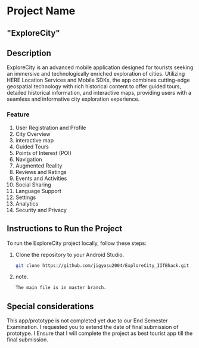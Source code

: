 # Project Name

## "ExploreCity"

## Description

ExploreCity is an advanced mobile application designed for tourists seeking an immersive and technologically enriched exploration of cities. Utilizing HERE Location Services and Mobile SDKs, the app combines cutting-edge geospatial technology with rich historical content to offer guided tours, detailed historical information, and interactive maps, providing users with a seamless and informative city exploration experience.

### Feature

1. User Registration and Profile
2. City Overview
3. interactive map
4. Guided Tours
5. Points of Interest (POI)
6. Navigation
7. Augmented Reality
8. Reviews and Ratings
9. Events and Activities
10. Social Sharing
11. Language Support
12. Settings
13. Analytics
14. Security and Privacy
## Instructions to Run the Project

To run the ExploreCity project locally, follow these steps:

1. Clone the repository to your Android Studio.
   ```bash
   git clone https://github.com/jigyasu2004/ExploreCity_IITBhack.git
1. note.
   ```bash
   The main file is in master branch.

## Special considerations

This app/prototype is not completed yet due to our End Semester Examination. I requested you to extend the date of final submission of prototype. I Ensure that I will complete the project as best tourist app till the final submission. 
